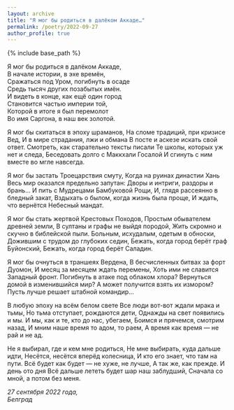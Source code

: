 ```yaml
---
layout: archive
title: "Я мог бы родиться в далёком Аккаде…"
permalink: /poetry/2022-09-27
author_profile: true
---
```


{% include base_path %}

Я мог бы родиться в далёком Аккаде, <br>
В начале истории, в эхе времён, <br>
Сражаться под Уром, погибнуть в осаде <br>
Средь тысяч других позабытых имён. <br>
И видеть в конце, как ещё один город <br>
Становится частью империи той, <br>
Которой в итоге я был перемолот <br>
Во имя Саргона, в наш век золотой. <br>

Я мог бы скитаться в эпоху шраманов,
На сломе традиций, при кризисе Вед,
И в мире страдания, лжи и обмана
В посте и аскезе искать свой ответ.
Смотреть, как старательно тексты писали
Те школы, которых уж нет и следа,
Беседовать долго с Маккхали Госалой
И сгинуть с ним вместе во мгле навсегда.

Я мог бы застать Троецарствия смуту,
Когда на руинах династии Хань
Весь мир оказался предельно запутан:
Дворы и интриги, раздоры и брань…
И пить с Мудрецами Бамбуковой Рощи,
И, глядя рассеянно в бледный закат,
Вздыхать о былом, когда жизнь была проще,
И ждать, что вернётся Небесный мандат.

Я мог бы стать жертвой Крестовых Походов,
Простым обывателем древней земли,
В султаны и графы не выйдя породой,
Жить скромно и скучно в библейской пыли.
Больным, исхудалым, одетым в обноски,
Дожившим с трудом до глубоких седин,
Бежать, когда город берёт граф Буйонский,
Бежать, когда город берёт Саладин.

Я мог бы очнуться в траншеях Вердена,
В бесчисленных битвах за форт Дуомон,
И месяц за месяцем ждать перемены,
Хоть ими не славится Западный фронт.
Погибнуть в атаке под облаком хлора?
Вернуться домой в изменившийся мир?
А может получится взять их измором?
Пусть лучше решает штабной командир...

В любую эпоху на всём белом свете
Все люди вот-вот ждали мрака и тьмы,
Но тьма отступает, рождаются дети,
Однажды на свет появились и мы.
И мы, как и те, кто до нас, убегаем,
Боимся и прячемся, смотрим назад,
И мним наше время то адом, то раем,
А время как время — не рай и не ад.

Не я выбирал, где и кем мне родиться,
Не мне выбирать, куда дальше идти,
Несётся, несётся вперёд колесница,
И кто его знает, что там на пути.
Всё будет как будет — не хуже, не лучше,
А так же, как прежде. И день ото дня
Всё дальше лететь будет шар наш заблудший,
Сначала со мной, а потом без меня.

<i>27 сентября 2022 года,</i> <br>
<i>Белград</i>